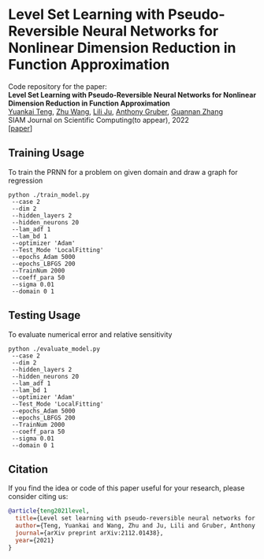# Level Set Learning with Pseudo-Reversible Neural Networks for Nonlinear Dimension Reduction in Function Approximation
Code repository for the paper:  
**Level Set Learning with Pseudo-Reversible Neural Networks for Nonlinear Dimension Reduction in Function Approximation**  
[Yuankai Teng](https://slooowtyk.github.io), [Zhu Wang](https://people.math.sc.edu/wangzhu), [Lili Ju](https://people.math.sc.edu/ju), [Anthony Gruber](https://agrubertx.github.io/), [Guannan Zhang](https://sites.google.com/view/guannan-zhang)  
SIAM Journal on Scientific Computing(to appear), 2022 <br>
[[paper](https://arxiv.org/pdf/2112.01438.pdf)]


## Training Usage
To train the PRNN for a problem on given domain and draw a graph for regression
```shell
python ./train_model.py
 --case 2 
 --dim 2 
 --hidden_layers 2 
 --hidden_neurons 20 
 --lam_adf 1 
 --lam_bd 1 
 --optimizer 'Adam' 
 --Test_Mode 'LocalFitting' 
 --epochs_Adam 5000 
 --epochs_LBFGS 200 
 --TrainNum 2000 
 --coeff_para 50 
 --sigma 0.01 
 --domain 0 1
```

## Testing  Usage
To evaluate numerical error and relative sensitivity
```shell
python ./evaluate_model.py
 --case 2 
 --dim 2 
 --hidden_layers 2 
 --hidden_neurons 20 
 --lam_adf 1 
 --lam_bd 1 
 --optimizer 'Adam' 
 --Test_Mode 'LocalFitting' 
 --epochs_Adam 5000 
 --epochs_LBFGS 200 
 --TrainNum 2000 
 --coeff_para 50 
 --sigma 0.01 
 --domain 0 1
```


## Citation
If you  find the idea or code of this paper useful for your research, please consider citing us:

```bibtex
@article{teng2021level,
  title={Level set learning with pseudo-reversible neural networks for nonlinear dimension reduction in function approximation},
  author={Teng, Yuankai and Wang, Zhu and Ju, Lili and Gruber, Anthony and Zhang, Guannan},
  journal={arXiv preprint arXiv:2112.01438},
  year={2021}
}
```

